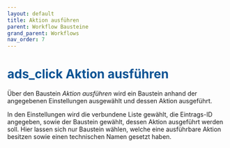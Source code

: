 ```yaml
---
layout: default
title: Aktion ausführen
parent: Workflow Bausteine
grand_parent: Workflows
nav_order: 7
---
```


# <span style="color:#0b5394"><span class="material-icons">ads_click</span> **Aktion ausführen**</span>

Über den Baustein *Aktion ausführen* wird ein Baustein anhand der angegebenen Einstellungen ausgewählt und dessen Aktion ausgeführt.

In den Einstellungen wird die verbundene Liste gewählt, die Eintrags-ID angegeben, sowie der Baustein gewählt, dessen Aktion ausgeführt werden soll.
Hier lassen sich nur Baustein wählen, welche eine ausführbare Aktion besitzen sowie einen technischen Namen gesetzt haben.